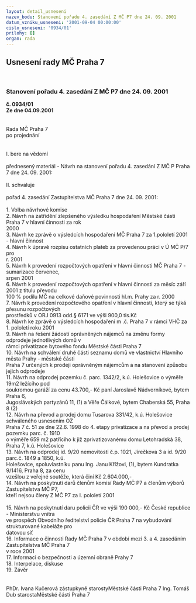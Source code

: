 ```yaml
---
layout: detail_usneseni
nazev_bodu: Stanovení pořadu 4. zasedání Z MČ P7 dne 24. 09. 2001
datum_vzniku_usneseni: '2001-09-04 00:00:00'
cislo_usneseni: '0934/01'
prilohy: []
organ: rada
---
```

<div id="ucUsn_pList" class="usn">
	<span><h2>Usnesení rady MČ Praha 7 </h2>
<br></span><div class="standBody">
<span><h3>Stanovení pořadu 4. zasedání Z MČ P7 dne 24. 09. 2001</h3></span><div class="center">
		<strong>č. 0934/01</strong><br>
	</div>
<div class="center">
		<strong>Ze dne 04.09.2001</strong><br><br>
	</div>
<br>Rada MČ Praha 7<br>po projednání<br><br><br>I.	bere na vědomí<br><br> přednesený materiál - Návrh na stanovení pořadu 4. zasedání Z MČ P Praha 7 dne 24. 09. 2001:<br><br>II.	schvaluje <br><br>pořad 4. zasedání Zastupitelstva MČ Praha 7 dne 24. 09. 2001:<br><br>1. Volba návrhové komise<br>2. Návrh na zatřídění zlepšeného výsledku hospodaření Městské části Praha 7 v hlavní činnosti za rok            <br>    2000<br>3. Návrh ke zprávě o výsledcích hospodaření MČ Praha 7 za 1.pololetí  2001 - hlavní činnost<br>4. Návrh k úpravě rozpisu ostatních plateb za provedenou práci v Ú MČ P/7 pro <br>    r. 2001<br>5. Návrh k provedení rozpočtových opatření v hlavní činnosti  MČ Praha 7 - sumarizace červenec,     <br>    srpen 2001<br>6. Návrh k provedení rozpočtových opatření v hlavní činnosti za měsíc září 2001 z titulu převodu <br>    100 % podílu MČ na celkové daňové povinnosti hl.m. Prahy za r. 2000<br>7. Návrh k provedení rozpočtového opatření v hlavní činnosti, který se týká přesunu rozpočtových   <br>    prostředků v ORJ 0913 odd.§ 6171  ve výši 900,0 tis.Kč<br>8. Návrh ke zprávě o výsledcích hospodaření m .č. Praha 7 v rámci VHČ za 1. pololetí roku 2001<br>9. Návrh na řešení žádostí oprávněných nájemců na změnu formy odprodeje jednotlivých domů v  <br>    rámci privatizace bytového fondu Městské části Praha 7<br>10. Návrh na schválení druhé části seznamu domů ve vlastnictví Hlavního města Prahy - městské části   <br>      Praha 7 určených k prodeji oprávněným nájemcům a na stanovení způsobu jejich odprodeje<br>11. Návrh na odprodej pozemku č. parc. 1342/2, k.ú. Holešovice o výměře 19m2 ležícího  pod       <br>      soukromou garáží za cenu 43.700,- Kč paní Jaroslavě Nádvorníkové, bytem Praha 6,   <br>      Jugoslávských partyzánů 11, (1) a Věře Čálkové, bytem Chaberská 55, Praha 8 (2) <br>12. Návrh na převod a prodej domu Tusarova 331/42, k.ú. Holešovice schváleného usnesením OZ <br>      Praha 7 č. 51 ze dne 22.6. 1998 do 4. etapy privatizace a na převod a prodej pozemku parc. č. 1910   <br>      o výměře 659 m2 patřícího k již zprivatizovanému domu Letohradská 38, Praha 7, k.ú. Holešovice<br>13. Návrh na odprodej id. 9/20 nemovitosti č.p. 1021, Jirečkova 3 a id. 9/20 parc.č. 1849 a 1850, k.ú. <br>      Holešovice, spoluvlastníku panu Ing. Janu Křížovi, (1), bytem Kundratka 9/1416, Praha 8, za cenu  <br>      vzešlou z veřejné soutěže, která činí Kč 2.604.000,-<br>14. Návrh na poskytnutí darů členům komisí Rady MČ P7 a členům výborů Zastupitelstva MČ P7, <br>      kteří nejsou členy Z MČ P7 za I. pololetí 2001 <br><br>15. Návrh na poskytnutí daru policii ČR ve výši  190 000,- Kč  České republice - Ministerstvu vnitra  <br>      ve prospěch Obvodního ředitelství  policie ČR  Praha 7 na vybudování  strukturované kabeláže pro <br>      datovou síť<br>16. Informace o činnosti Rady MČ Praha 7 v období mezi 3. a 4. zasedáním Zastupitelstva MČ Praha 7   <br>      v roce 2001<br>17. Informaci o bezpečnosti a územní obraně Prahy 7<br>18. Interpelace, diskuse<br>19. Závěr<br><br> 	<br>PhDr. Ivana Kučerová zástupkyně starostyMěstské části Praha 7	Ing. Tomáš Dub starostaMěstské části Praha 7<br>	<br><br>
</div>
</div>